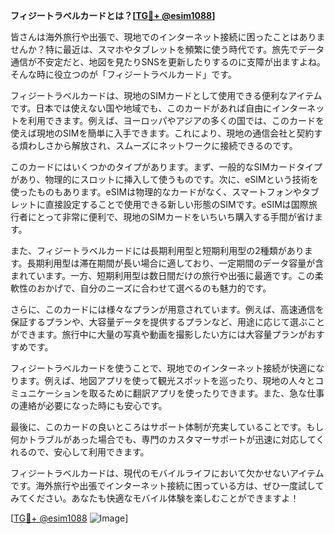 **フィジートラベルカードとは？[[TG💪+ @esim1088](https://t.me/s/esim1088)]**

皆さんは海外旅行や出張で、現地でのインターネット接続に困ったことはありませんか？特に最近は、スマホやタブレットを頻繁に使う時代です。旅先でデータ通信が不安定だと、地図を見たりSNSを更新したりするのに支障が出ますよね。そんな時に役立つのが「フィジートラベルカード」です。

フィジートラベルカードは、現地のSIMカードとして使用できる便利なアイテムです。日本では使えない国や地域でも、このカードがあれば自由にインターネットを利用できます。例えば、ヨーロッパやアジアの多くの国では、このカードを使えば現地のSIMを簡単に入手できます。これにより、現地の通信会社と契約する煩わしさから解放され、スムーズにネットワークに接続できるのです。

このカードにはいくつかのタイプがあります。まず、一般的なSIMカードタイプがあり、物理的にスロットに挿入して使うものです。次に、eSIMという技術を使ったものもあります。eSIMは物理的なカードがなく、スマートフォンやタブレットに直接設定することで使用できる新しい形態のSIMです。eSIMは国際旅行者にとって非常に便利で、現地のSIMカードをいちいち購入する手間が省けます。

また、フィジートラベルカードには長期利用型と短期利用型の2種類があります。長期利用型は滞在期間が長い場合に適しており、一定期間のデータ容量が含まれています。一方、短期利用型は数日間だけの旅行や出張に最適です。この柔軟性のおかげで、自分のニーズに合わせて選べるのも魅力的です。

さらに、このカードには様々なプランが用意されています。例えば、高速通信を保証するプランや、大容量データを提供するプランなど、用途に応じて選ぶことができます。旅行中に大量の写真や動画を撮影したい方には大容量プランがおすすめです。

フィジートラベルカードを使うことで、現地でのインターネット接続が快適になります。例えば、地図アプリを使って観光スポットを巡ったり、現地の人々とコミュニケーションを取るために翻訳アプリを使ったりできます。また、急な仕事の連絡が必要になった時にも安心です。

最後に、このカードの良いところはサポート体制が充実していることです。もし何かトラブルがあった場合でも、専門のカスタマーサポートが迅速に対応してくれるので、安心して利用できます。

フィジートラベルカードは、現代のモバイルライフにおいて欠かせないアイテムです。海外旅行や出張でインターネット接続に困っている方は、ぜひ一度試してみてください。あなたも快適なモバイル体験を楽しむことができますよ！

[[TG💪+ @esim1088](https://t.me/s/esim1088) ![Image](https://i.postimg.cc/Y0z9fWf4/image.png)]
